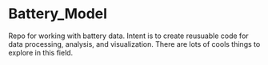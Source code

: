 # Battery_Model

Repo for working with battery data. Intent is to create reusuable code for data processing, analysis, and visualization.
There are lots of cools things to explore in this field.
